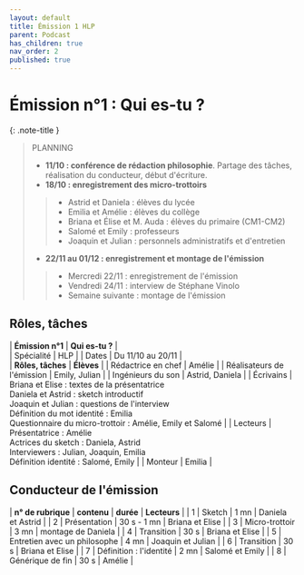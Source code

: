 ```yaml
---
layout: default
title: Émission 1 HLP
parent: Podcast
has_children: true
nav_order: 2
published: true
---
```

# Émission n°1 : Qui es-tu ?

{: .note-title }
> PLANNING 
>
> - **11/10 : conférence de rédaction philosophie**. Partage des tâches, réalisation du conducteur, début d'écriture.
> - **18/10 : enregistrement des micro-trottoirs**
>> - Astrid et Daniela : élèves du lycée
>> - Emilia et Amélie : élèves du collège
>> - Briana et Élise et M. Auda : élèves du primaire (CM1-CM2)
>> - Salomé et Emily : professeurs
>> - Joaquin et Julian : personnels administratifs et d'entretien
> - **22/11 au 01/12 : enregistrement et montage de l'émission**
>> - Mercredi 22/11 : enregistrement de l'émission
>> - Vendredi 24/11 : interview de Stéphane Vinolo
>> - Semaine suivante : montage de l'émission


## Rôles, tâches

| **Émission n°1** | **Qui es-tu ?** |     
| Spécialité | HLP | 
| Dates | Du 11/10 au 20/11 |   
| **Rôles, tâches** | **Élèves** |
| Rédactrice en chef | Amélie |
| Réalisateurs de l'émission | Emily, Julian |
| Ingénieurs du son | Astrid, Daniela |
| Écrivains | Briana et Elise : textes de la présentatrice <br> Daniela et Astrid : sketch introductif <br> Joaquin et Julian : questions de l'interview <br> Définition du mot identité : Emilia <br> Questionnaire du micro-trottoir : Amélie, Emily et Salomé |
| Lecteurs | Présentatrice : Amélie <br> Actrices du sketch : Daniela, Astrid <br> Interviewers : Julian, Joaquin, Emilia <br> Définition identité : Salomé, Emily |
| Monteur | Emilia |

## Conducteur de l'émission

| **n° de rubrique** | **contenu** | **durée** | **Lecteurs** |
| 1 | Sketch | 1 mn |  Daniela et Astrid  |
| 2 | Présentation | 30 s - 1 mn | Briana et Elise   |
| 3 | Micro-trottoir | 3 mn |  montage de Daniela  |
| 4 | Transition | 30 s |  Briana et Elise  |
| 5 | Entretien avec un philosophe | 4 mn | Joaquin et Julian   |
| 6 | Transition | 30 s |  Briana et Elise  |
| 7 | Définition : l'identité | 2 mn | Salomé et Emily  |
| 8  | Générique de fin  |  30 s |  Amélie |








